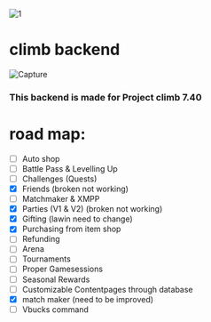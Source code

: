 ![1](https://github.com/timeapis/AgencyBackend/blob/e3229e91260ec9dd284e1db86c1157f6e7adab36/readmepic/fortmite-update-1261-patch-notes%20(1).png)
# climb backend


![Capture](https://media.wired.com/photos/5c09c3bbfa3dea2cee98ea46/master/pass/fortnite_plane-FA.jpg)

### This backend is made for Project climb 7.40

# road map:

- [ ] Auto shop
- [ ] Battle Pass & Levelling Up
- [ ] Challenges (Quests)
- [x] Friends (broken not working)
- [ ] Matchmaker & XMPP
- [x] Parties (V1 & V2) (broken not working)
- [x] Gifting (lawin need to change)
- [x] Purchasing from item shop
- [ ] Refunding
- [ ] Arena
- [ ] Tournaments
- [ ] Proper Gamesessions
- [ ] Seasonal Rewards
- [ ] Customizable Contentpages through database
- [x] match maker (need to be improved)
- [ ] Vbucks command
